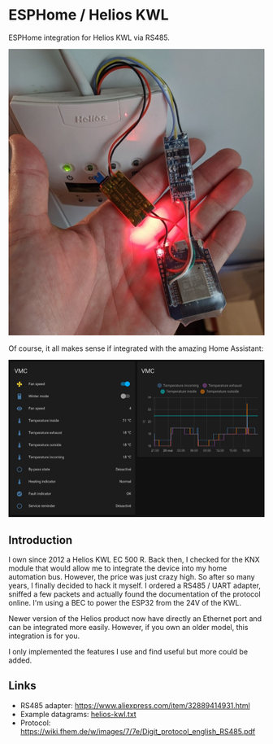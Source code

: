 # ESPHome / Helios KWL

ESPHome integration for Helios KWL via RS485.

![ESP32 BEC RS485](docs/esp32-bec-rs485.jpg)

Of course, it all makes sense if integrated with the amazing Home Assistant:

![In Home Assistant](docs/hs-helios-kwl.png)

## Introduction

I own since 2012 a Helios KWL EC 500 R. Back then, I checked for the KNX module that would allow me
to integrate the device into my home automation bus. However, the price was just crazy high. So
after so many years, I finally decided to hack it myself. I ordered a RS485 / UART adapter, sniffed
a few packets and actually found the documentation of the protocol online. I'm using a BEC to power
the ESP32 from the 24V of the KWL.

Newer version of the Helios product now have directly an Ethernet port and can be integrated more
easily. However, if you own an older model, this integration is for you.

I only implemented the features I use and find useful but more could be added.

## Links

* RS485 adapter: https://www.aliexpress.com/item/32889414931.html
* Example datagrams: [helios-kwl.txt](docs/helios-kwl.txt)
* Protocol: https://wiki.fhem.de/w/images/7/7e/Digit_protocol_english_RS485.pdf
